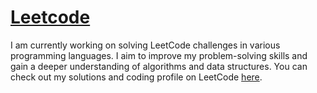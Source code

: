# [Leetcode](https://leetcode.com/)
I am currently working on solving LeetCode challenges in various programming languages. I aim to improve my problem-solving skills and gain a deeper understanding of algorithms and data structures. You can check out my solutions and coding profile on LeetCode [here](https://leetcode.com/u/dwish24/).
